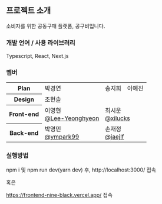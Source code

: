 ## 프로젝트 소개
소비자를 위한 공동구매 플랫폼, 공구비입니다.

### 개발 언어 / 사용 라이브러리
Typescript, React, Next.js

### 멤버
<table>
  <tbody>
    <tr>
      <th scope="row">Plan</th>
      <td>박경연</td>
      <td>송지희</td>
      <td>이예진</td>
    </tr>
    <tr>
      <th>Design</th>
      <td colspan="3">조현솔</td>
    </tr>
    <tr>
      <th>Front-end</th>
      <td>이영현<br/><a href="https://github.com/Lee-Yeonghyeon" target="_blank">@Lee-Yeonghyeon</a></td>
      <td colspan="2">최시운<br/><a href="https://github.com/xilucks" target="_blank">@xilucks</a></td>
    </tr>
    <tr>
      <th>Back-end</th>
      <td>박영민<br/><a href="https://github.com/ympark99" target="_blank">@ympark99</a></td>
      <td colspan="2">손재정<br/><a href="https://github.com/jaejlf" target="_blank">@jaejlf</a></td>
    </tr>
  </tbody>
</table>

### 실행방법
npm i 및 npm run dev(yarn dev) 후, http://localhost:3000/ 접속

혹은

https://frontend-nine-black.vercel.app/ 접속
